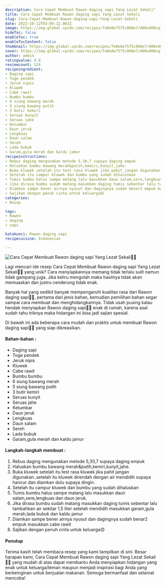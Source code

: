 ```yaml
---
description: Cara Cepat Membuat Rawon daging sapi Yang Lezat Sekali"
title: Cara Cepat Membuat Rawon daging sapi Yang Lezat Sekali
slug: Cara-Cepat-Membuat-Rawon-daging-sapi-Yang-Lezat-Sekali
date: 2022-10-12T03:09:12.063Z
image: https://img-global.cpcdn.com/recipes/fe8e0e7575c068e7/400x400cq70/photo.jpg
hideToc: false
enableToc: true
enableTocContent: false
thumbnail: https://img-global.cpcdn.com/recipes/fe8e0e7575c068e7/400x400cq70/photo.jpg
cover: https://img-global.cpcdn.com/recipes/fe8e0e7575c068e7/400x400cq70/photo.jpg
author: admin
ratingvalue: 4.8
reviewcount: 124
recipeingredient:
- Daging sapi
- Toge pendek
- Jeruk nipis
- Kluwek
- Cabe rawit
- Bumbu bumbu
- 6 siung bawang merah
- 5 siung bawang putih
- 3 butir kemiri
- Seruas kunyit
- Seruas jahe
- Ketumbar
- Daun jeruk
- Lengkuas
- Daun salam
- Sereh
- Lada bubuk
- Garam,gula merah dan kaldu jamur
recipeinstructions:
- Rebus daging mengunakan metode 5,30,7 supaya daging empuk
- Haluskan bumbu bawang merah&putih,kemiri,kunyit,jahe.
- Buka kluwek setelah itu test rasa kluwek jika pahit jangan digunakan..setelah itu kluwek direndah dengan air mendidih supaya hancur dan diamkan dulu supaya dingin.
- Setelah itu campur kluwek dan bumbu yang sudah dihaluskan
- Tumis bumbu halus sampe matang lalu masukkan daun salam,sere,lengkuas dan daun jeruk.
- Jika dirasa bumbu sudah matang masukkan daging tumis sebentar lalu tambahkan air sekitar 1,5 liter setelah mendidih masukkan garam,gula merah,lada bubuk dan kaldu jamur
- Diamkan sampe bener airnya nyusut dan dagingnya sudah benar2 empuk masukkan cabe rawit
- Sajikan dengan penuh cinta untuk keluarga😍
categories:
- Resep

tags:
- Rawon
- daging
- sapi

katakunci: Rawon daging sapi
recipecuisine: Indonesian

---
```


![Cara Cepat Membuat Rawon daging sapi Yang Lezat Sekali👩‍🍳](https://img-global.cpcdn.com/recipes/fe8e0e7575c068e7/400x400cq70/photo.jpg)

Lagi mencari ide resep Cara Cepat Membuat Rawon daging sapi Yang Lezat Sekali👩‍🍳 yang unik? Cara menyiapkannya memang tidak terlalu sulit namun tidak gampang juga. Jika keliru mengolah maka hasilnya tidak akan memuaskan dan justru cenderung tidak enak.

Banyak hal yang sedikit banyak mempengaruhi kualitas rasa dari Rawon daging sapi👩‍🍳, pertama dari jenis bahan, kemudian pemilihan bahan segar sampai cara membuat dan menghidangkannya. Tidak usah pusing kalau hendak menyiapkan Rawon daging sapi👩‍🍳 enak di rumah, karena asal sudah tahu triknya maka hidangan ini bisa jadi sajian spesial.

Di bawah ini ada beberapa cara mudah dan praktis untuk membuat Rawon daging sapi👩‍🍳 yang siap dikreasikan.

<!--inarticleads1-->

#### Bahan-bahan :

- Daging sapi
- Toge pendek
- Jeruk nipis
- Kluwek
- Cabe rawit
- Bumbu bumbu
- 6 siung bawang merah
- 5 siung bawang putih
- 3 butir kemiri
- Seruas kunyit
- Seruas jahe
- Ketumbar
- Daun jeruk
- Lengkuas
- Daun salam
- Sereh
- Lada bubuk
- Garam,gula merah dan kaldu jamur

<!--inarticleads2-->

#### Langkah-langkah membuat :

1. Rebus daging mengunakan metode 5,30,7 supaya daging empuk
1. Haluskan bumbu bawang merah&putih,kemiri,kunyit,jahe.
1. Buka kluwek setelah itu test rasa kluwek jika pahit jangan digunakan..setelah itu kluwek direndah dengan air mendidih supaya hancur dan diamkan dulu supaya dingin.
1. Setelah itu campur kluwek dan bumbu yang sudah dihaluskan
1. Tumis bumbu halus sampe matang lalu masukkan daun salam,sere,lengkuas dan daun jeruk.
1. Jika dirasa bumbu sudah matang masukkan daging tumis sebentar lalu tambahkan air sekitar 1,5 liter setelah mendidih masukkan garam,gula merah,lada bubuk dan kaldu jamur
1. Diamkan sampe bener airnya nyusut dan dagingnya sudah benar2 empuk masukkan cabe rawit
1. Sajikan dengan penuh cinta untuk keluarga😍

#### Penutup

Terima kasih telah membaca resep yang kami tampilkan di sini. Besar harapan kami, Cara Cepat Membuat Rawon daging sapi Yang Lezat Sekali👩‍🍳 yang mudah di atas dapat membantu Anda menyiapkan hidangan yang enak untuk keluarga/teman maupun menjadi inspirasi bagi Anda yang berkeinginan untuk berjualan makanan. Semoga bermanfaat dan selamat mencoba!